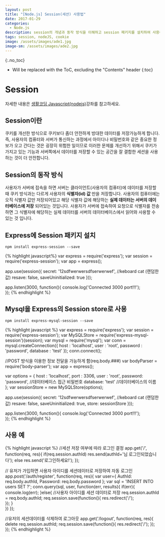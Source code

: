 ```yaml
---
layout: post
title: "[Node.js] Session(세션) 사용법"
date: 2017-01-29
categories:
  - Node.js
description: session의 개념과 동작 방식을 이해하고 session 패키지를 설치하여 사용해봅시다!
tags: session, nodeJS, cookie
image: /assets/images/ade1.jpg
image-sm: /assets/images/ade2.jpg
---
```


{:.no_toc}

* Will be replaced with the ToC, excluding the "Contents" header
{:toc}  

# Session

자세한 내용은 [생활코딩 Javascript(nodejs)](https://opentutorials.org/course/2136/12068)강좌를 참고하세요.

## Session이란

쿠키를 개선한 방식으로 쿠키보다 좀더 안전하게 방대한 데이터를 저장가능하게 합니다.  
즉, 사용자의 컴퓨터와 서버가 통신하는 과정에서 아이디나 비밀번호와 같은 중요한 정보가 오고 간다는 것은 굉장히 위험한 일이므로 이러한 문제를 개선하기 위해서 쿠키가 가지고 있는 기능과 서버쪽에서 데이터를 저장할 수 있는 공간을 잘 결합한 세션을 사용하는 것이 더 안전합니다.

## Session의 동작 방식

사용자가 서버에 접속을 하면 서버는 클라이언트(사용자의 컴퓨터)에 데이터를 저장할 때 쿠키
방식과는 다르게 사용자의 **식별자(id) 값** 만을 저장합니다.
사용자의 컴퓨터에는 오직 식별자 값만 저장되어있고 해당 식별자 값에 해당하는 **실제 데이터는
서버의 데이터베이스에 저장** 되어있는 것입니다. 사용자가 서버에 접속하여 요청으로 식별자를
전송하면 그 식별자에 해당하는 실제 데이터를 서버의 데이터베이스에서 읽어와 사용할 수 있는 것 입니다.

## Express에 Session 패키지 설치

	npm install express-session --save

{% highlight javascript%}
var express = require('express');
var session = require('express-session');
var app = express();

app.use(session({
	secret: '12sdfwerwersdfserwerwef', //keboard cat (랜덤한 값)
	resave: false,
	saveUninitialized: true
}));

app.listen(3000, function(){
	console.log('Connected 3000 port!!!');		
});
{% endhighlight %}

## Mysql을 Express의 Session store로 사용

	npm install express-mysql-session --save

{% highlight javascript %}
var express = require('express');
var session = require('express-session');
var MySQLStore = require('express-mysql-session')(session);
var mysql = require('mysql');
var conn = mysql.createConnection({
	host     : 'localhost',
	user     : 'root',
	password : 'password',
	database : 'test'
});
conn.connect();

//POST 방식을 이용한 정보 전달을 가능하게 함(req.body.###)
var bodyParser = require('body-parser');
var app = express();

var options = {
	host	: 'localhost',
	port	: 3306,
	user	: 'root',
	password: 'password',		//데이터베이스 접근 비밀번호
	database: 'test'		//데이터베이스의 이름
};
var sessionStore = new MySQLStore(options);

app.use(session({
	secret: '12sdfwerwersdfserwerwef', //keboard cat (랜덤한 값)
	resave: false,
	saveUninitialized: true,
	store: sessionStore
}));

app.listen(3000, function(){
	console.log('Connected 3000 port!!!');		
});
{% endhighlight %}

## 사용 예

{% highlight javascript %}
//세션 저장 여부에 따라 로그인 결정
app.get('/', function(req, res){
	if(req.session.authId)
		res.send(authId+'님 로그인되었습니다');
	else
		res.send('로그인하세요!');
});

// 유저가 가입하면 사용자 아이디를 세션데이터로 저장하여 자동 로그인
app.post('/auth/register', function(req, res){
	var user={
		AuthId: req.body.authId,
		Password: req.body.password
	};
	var sql = 'INSERT INTO users SET ?';
	conn.query(sql, user, function(err, results){
		if(err){
			console.log(err);
		}else{
			//사용자 아이디를 세션 데이터로 저장
			req.session.authId = req.body.authId;
			req.session.save(function(){
				res.redirect('/');		
			});
		}		
	})
});

//유저의 세션데이터를 삭제하여 로그아웃
app.get('/logout', function(req, res){
	delete req.session.authId;
	req.session.save(function(){
		res.redirect('/');
	});
});
{% endhighlight %}
